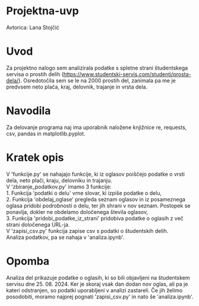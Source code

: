 # Projektna-uvp
Avtorica: Lana Stojčić

# Uvod
Za projektno nalogo sem analizirala podatke s spletne strani študentskega servisa o prostih delih (https://www.studentski-servis.com/studenti/prosta-dela/). Osredotočila sem se le na 2000 prostih del, zanimala pa me je predvsem neto plača, kraj, delovnik, trajanje in vrsta dela.

# Navodila
Za delovanje programa naj ima uporabnik naložene knjižnice re, requests, csv, pandas in matplotlib.pyplot.

# Kratek opis
V 'funkcije.py' se nahajajo funkcije, ki iz oglasov poiščejo podatke o vrsti dela, neto plači, kraju, delovniku in trajanju.\
V 'zbiranje_podatkov.py' imamo 3 funkcije:\
    1. Funkcija 'podatki o delu' vrne slovar, ki izpiše podatke o delu,\
    2. Funkcija 'obdelaj_oglase' pregleda seznam oglasov in iz posameznega oglasa pridobi podrobnosti o delu, ter jih shrani v nov seznam. Postopek se ponavlja, dokler ne obdelamo določenega števila oglasov,\
    3. Funkcija 'pridobi_podatke_iz_strani' pridobiva podatke o oglasih z več strani določenega URL-ja.\
V 'zapisi_csv.py' funkcija zapise csv s podatki o študentskih delih.\
Analiza podatkov, pa se nahaja v 'analiza.ipynb'.

# Opomba
Analiza del prikazuje podatke o oglasih, ki so bili objavljeni na študentskem servisu dne 25. 08. 2024.
Ker je skoraj vsak dan dodan nov oglas, ali pa je kateri odstranjen, so podatki uporabljeni v analizi zastareli.
Če jih želimo posodobiti, moramo najprej pognati 'zapisi_csv.py' in nato še 'analiza.ipynb'.
